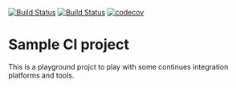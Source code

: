 [![Build Status](https://github.com/lexorus/sample-ci-project/workflows/CI/badge.svg)](https://github.com/lexorus/sample-ci-project/actions)
[![Build Status](https://travis-ci.org/lexorus/sample-ci-project.svg?branch=master)](https://travis-ci.org/lexorus/sample-ci-project)
[![codecov](https://codecov.io/gh/lexorus/sample-ci-project/branch/master/graph/badge.svg)](https://codecov.io/gh/lexorus/sample-ci-project)

# Sample CI project
This is a playground projct to play with some continues integration platforms and tools.
